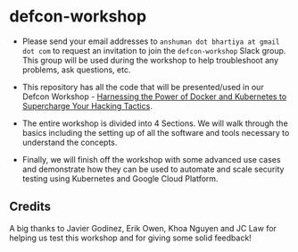 # defcon-workshop

* Please send your email addresses to `anshuman dot bhartiya at gmail dot com` to request an invitation to join the `defcon-workshop` Slack group. This group will be used during the workshop to help troubleshoot any problems, ask questions, etc.

* This repository has all the code that will be presented/used in our Defcon Workshop - [Harnessing the Power of Docker and Kubernetes to Supercharge Your Hacking Tactics](https://www.eventbrite.com/e/harnessing-the-power-of-docker-and-kubernetes-to-supercharge-your-hacking-tactics-octavius-7-tickets-35851060487).

* The entire workshop is divided into 4 Sections. We will walk through the basics including the setting up of all the software and tools necessary to understand the concepts.

* Finally, we will finish off the workshop with some advanced use cases and demonstrate how they can be used to automate and scale security testing using Kubernetes and Google Cloud Platform.

## Credits

A big thanks to Javier Godinez, Erik Owen, Khoa Nguyen and JC Law for helping us test this workshop and for giving some solid feedback!
